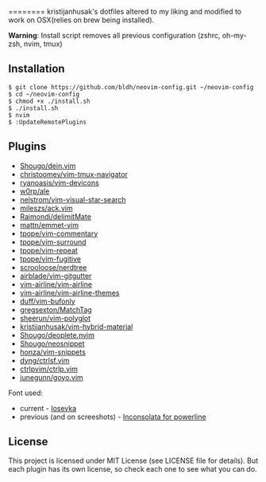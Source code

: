 ========
kristijanhusak's dotfiles altered to my liking and modified to work on OSX(relies on brew being installed).
 
**Warning**: Install script removes all previous configuration (zshrc, oh-my-zsh, nvim, tmux)

Installation
-----------

    $ git clone https://github.com/bldh/neovim-config.git ~/neovim-config
    $ cd ~/neovim-config
    $ chmod +x ./install.sh
    $ ./install.sh
    $ nvim
    $ :UpdateRemotePlugins

Plugins
----------------

* [Shougo/dein.vim](http://github.com/Shougo/dein.vim)
* [christoomey/vim-tmux-navigator](http://github.com/christoomey/vim-tmux-navigator)
* [ryanoasis/vim-devicons](http://github.com/ryanoasis/vim-devicons)
* [w0rp/ale](http://github.com/w0rp/ale)
* [nelstrom/vim-visual-star-search](http://github.com/nelstrom/vim-visual-star-search)
* [mileszs/ack.vim](http://github.com/mileszs/ack.vim)
* [Raimondi/delimitMate](http://github.com/Raimondi/delimitMate)
* [mattn/emmet-vim](http://github.com/mattn/emmet-vim)
* [tpope/vim-commentary](http://github.com/tpope/vim-commentary)
* [tpope/vim-surround](http://github.com/tpope/vim-surround)
* [tpope/vim-repeat](http://github.com/tpope/vim-repeat)
* [tpope/vim-fugitive](http://github.com/tpope/vim-fugitive)
* [scrooloose/nerdtree](http://github.com/scrooloose/nerdtree)
* [airblade/vim-gitgutter](http://github.com/airblade/vim-gitgutter)
* [vim-airline/vim-airline](http://github.com/vim-airline/vim-airline)
* [vim-airline/vim-airline-themes](http://github.com/vim-airline/vim-airline-themes)
* [duff/vim-bufonly](http://github.com/duff/vim-bufonly)
* [gregsexton/MatchTag](http://github.com/gregsexton/MatchTag)
* [sheerun/vim-polyglot](http://github.com/sheerun/vim-polyglot)
* [kristijanhusak/vim-hybrid-material](http://github.com/kristijanhusak/vim-hybrid-material)
* [Shougo/deoplete.nvim](http://github.com/Shougo/deoplete.nvim)
* [Shougo/neosnippet](http://github.com/Shougo/neosnippet)
* [honza/vim-snippets](http://github.com/honza/vim-snippets)
* [dyng/ctrlsf.vim](http://github.com/dyng/ctrlsf.vim)
* [ctrlpvim/ctrlp.vim](http://github.com/ctrlpvim/ctrlp.vim)
* [junegunn/goyo.vim](http://github.com/junegunn/goyo.vim)

Font used:
* current - [Iosevka](https://github.com/be5invis/Iosevka)
* previous (and on screeshots) - [Inconsolata for powerline](https://github.com/ryanoasis/nerd-fonts/blob/master/patched-fonts/Inconsolata/complete/Inconsolata%20for%20Powerline%20Nerd%20Font%20Complete.otf)

License
-------

This project is licensed under MIT License (see LICENSE file for details). But
each plugin has its own license, so check each one to see what you can do.
